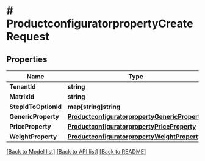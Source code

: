 # # ProductconfiguratorpropertyCreateRequest


## Properties 


Name | Type | Description | Notes
------------ | ------------- | ------------- | -------------
**TenantId**| **string** |   | [optional]
**MatrixId**| **string** |   | [optional]
**StepIdToOptionId**| **map[string]string** |   | [optional]
**GenericProperty**| [**ProductconfiguratorpropertyGenericProperty**](ProductconfiguratorpropertyGenericProperty.md) |   | [optional]
**PriceProperty**| [**ProductconfiguratorpropertyPriceProperty**](ProductconfiguratorpropertyPriceProperty.md) |   | [optional]
**WeightProperty**| [**ProductconfiguratorpropertyWeightProperty**](ProductconfiguratorpropertyWeightProperty.md) |   | [optional]


[[Back to Model list]](../../README.md#models) [[Back to API list]](../../README.md#endpoints) [[Back to README]](../../README.md)

